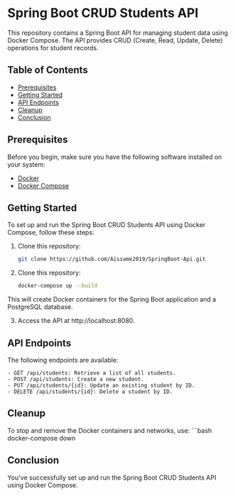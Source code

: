 # Spring Boot CRUD Students API

This repository contains a Spring Boot API for managing student data using Docker Compose. The API provides CRUD (Create, Read, Update, Delete) operations for student records.

## Table of Contents

- [Prerequisites](#prerequisites)
- [Getting Started](#getting-started)
- [API Endpoints](#api-endpoints)
- [Cleanup](#cleanup)
- [Conclusion](#conclusion)

## Prerequisites

Before you begin, make sure you have the following software installed on your system:

- [Docker](https://docs.docker.com/get-docker/)
- [Docker Compose](https://docs.docker.com/compose/install/)

## Getting Started

To set up and run the Spring Boot CRUD Students API using Docker Compose, follow these steps:

1. Clone this repository:

   ```bash
   git clone https://github.com/Aissame2019/SpringBoot-Api.git

2. Clone this repository:

    ```bash
    docker-compose up --build

This will create Docker containers for the Spring Boot application and a PostgreSQL database.

3. Access the API at http://localhost:8080.

    
## API Endpoints
The following endpoints are available:

    - GET /api/students: Retrieve a list of all students.
    - POST /api/students: Create a new student.
    - PUT /api/students/{id}: Update an existing student by ID.
    - DELETE /api/students/{id}: Delete a student by ID.


## Cleanup
To stop and remove the Docker containers and networks, use:
        ```bash
        docker-compose down



## Conclusion
You've successfully set up and run the Spring Boot CRUD Students API using Docker Compose.
